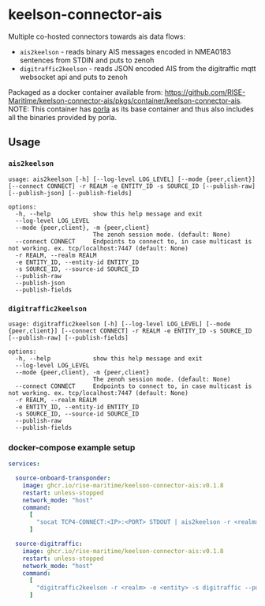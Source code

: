 # keelson-connector-ais

Multiple co-hosted connectors towards ais data flows:

* `ais2keelson` - reads binary AIS messages encoded in NMEA0183 sentences from STDIN and puts to zenoh
* `digitraffic2keelson` - reads JSON encoded AIS from the digitraffic mqtt websocket api and puts to zenoh

Packaged as a docker container available from: https://github.com/RISE-Maritime/keelson-connector-ais/pkgs/container/keelson-connector-ais. NOTE: This container has [porla](https://github.com/RISE-Maritime/porla) as its base container and thus also includes all the binaries provided by porla.

## Usage

### `ais2keelson`
```
usage: ais2keelson [-h] [--log-level LOG_LEVEL] [--mode {peer,client}] [--connect CONNECT] -r REALM -e ENTITY_ID -s SOURCE_ID [--publish-raw] [--publish-json] [--publish-fields]

options:
  -h, --help            show this help message and exit
  --log-level LOG_LEVEL
  --mode {peer,client}, -m {peer,client}
                        The zenoh session mode. (default: None)
  --connect CONNECT     Endpoints to connect to, in case multicast is not working. ex. tcp/localhost:7447 (default: None)
  -r REALM, --realm REALM
  -e ENTITY_ID, --entity-id ENTITY_ID
  -s SOURCE_ID, --source-id SOURCE_ID
  --publish-raw
  --publish-json
  --publish-fields
```

### `digitraffic2keelson`
```
usage: digitraffic2keelson [-h] [--log-level LOG_LEVEL] [--mode {peer,client}] [--connect CONNECT] -r REALM -e ENTITY_ID -s SOURCE_ID [--publish-raw] [--publish-fields]

options:
  -h, --help            show this help message and exit
  --log-level LOG_LEVEL
  --mode {peer,client}, -m {peer,client}
                        The zenoh session mode. (default: None)
  --connect CONNECT     Endpoints to connect to, in case multicast is not working. ex. tcp/localhost:7447 (default: None)
  -r REALM, --realm REALM
  -e ENTITY_ID, --entity-id ENTITY_ID
  -s SOURCE_ID, --source-id SOURCE_ID
  --publish-raw
  --publish-fields
```

### docker-compose example setup
```yaml
services:

  source-onboard-transponder:
    image: ghcr.io/rise-maritime/keelson-connector-ais:v0.1.8
    restart: unless-stopped
    network_mode: "host"
    command:
      [
        "socat TCP4-CONNECT:<IP>:<PORT> STDOUT | ais2keelson -r <realm> -e <entity> -s <source> --publish-raw --publish-fields"
      ]

  source-digitraffic:
    image: ghcr.io/rise-maritime/keelson-connector-ais:v0.1.8
    restart: unless-stopped
    network_mode: "host"
    command:
      [
        "digitraffic2keelson -r <realm> -e <entity> -s digitraffic --publish-raw --publish-fields"
      ]
```
